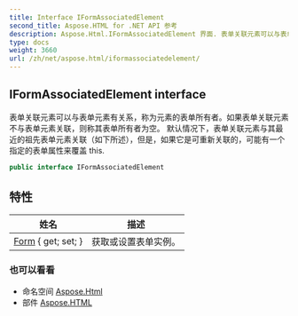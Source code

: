 ```yaml
---
title: Interface IFormAssociatedElement
second_title: Aspose.HTML for .NET API 参考
description: Aspose.Html.IFormAssociatedElement 界面. 表单关联元素可以与表单元素有关系称为元素的表单所有者如果表单关联元素不与表单元素关联则称其表单所有者为空 默认情况下表单关联元素与其最近的祖先表单元素关联如下所述但是如果它是可重新关联的可能有一个指定的表单属性来覆盖 this.
type: docs
weight: 3660
url: /zh/net/aspose.html/iformassociatedelement/
---
```

## IFormAssociatedElement interface

表单关联元素可以与表单元素有关系，称为元素的表单所有者。如果表单关联元素不与表单元素关联，则称其表单所有者为空。 默认情况下，表单关联元素与其最近的祖先表单元素关联（如下所述），但是，如果它是可重新关联的，可能有一个指定的表单属性来覆盖 this.

```csharp
public interface IFormAssociatedElement
```

## 特性

| 姓名 | 描述 |
| --- | --- |
| [Form](../../aspose.html/iformassociatedelement/form/) { get; set; } | 获取或设置表单实例。 |

### 也可以看看

* 命名空间 [Aspose.Html](../../aspose.html/)
* 部件 [Aspose.HTML](../../)


